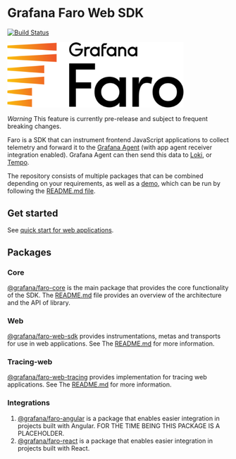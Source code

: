 # Grafana Faro Web SDK

[![Build Status](https://drone.grafana.net/api/badges/grafana/faro-web-sdk/status.svg)](https://drone.grafana.net/grafana/faro-web-sdk)

<p align="left"><img src="docs/faro_logo.png" alt="Grafana Faro logo" width="400"></p>

_Warning_
This feature is currently pre-release and subject to frequent breaking changes.

Faro is a SDK that can instrument frontend JavaScript applications to collect
telemetry and forward it to the [Grafana Agent](https://grafana.com/docs/agent/latest/)
(with app agent receiver integration enabled).
Grafana Agent can then send this data to
[Loki](https://grafana.com/logs/), or [Tempo](https://grafana.com/traces/).

The repository consists of multiple packages that can be combined depending on your requirements,
as well as a [demo](https://github.com/grafana/faro-web-sdk/tree/main/demo),
which can be run by following the [README.md file](https://github.com/grafana/faro-web-sdk/tree/main/demo/README.md).

## Get started

See [quick start for web applications](https://github.com/grafana/faro-web-sdk/blob/main/docs/sources/tutorials/quick-start-browser.md).

## Packages

### Core

[@grafana/faro-core](https://github.com/grafana/faro-web-sdk/tree/main/packages/core) is the
main package that provides the core functionality of the SDK. The [README.md](https://github.com/grafana/faro-web-sdk/tree/main/packages/core/README.md)
file provides an overview of the architecture and the API of library.

### Web

[@grafana/faro-web-sdk](https://github.com/grafana/faro-web-sdk/tree/main/packages/web)
provides instrumentations, metas and transports for use in web applications.
See The [README.md](https://github.com/grafana/faro-web-sdk/tree/main/packages/web/README.md) for more information.

### Tracing-web

[@grafana/faro-web-tracing](https://github.com/grafana/faro-web-sdk/tree/main/packages/web-tracing)
provides implementation for tracing web applications.
See The [README.md](https://github.com/grafana/faro-web-sdk/tree/main/packages/web-tracing/README.md)
for more information.

### Integrations

1. [@grafana/faro-angular](https://github.com/grafana/faro-web-sdk/tree/main/packages/angular)
   is a package that enables easier integration in projects built with Angular. FOR THE TIME BEING
   THIS PACKAGE IS A PLACEHOLDER.
1. [@grafana/faro-react](https://github.com/grafana/faro-web-sdk/tree/main/packages/transport-fetch)
   is a package that enables easier integration in projects built with React.
